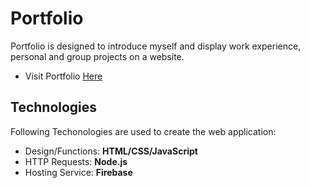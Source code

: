 ﻿# Portfolio
Portfolio is designed to introduce myself and display work experience, personal and group projects on a website.
- Visit Portfolio [Here](https://jieung-portfolio.web.app/)  

## Technologies
Following Techonologies are used to create the web application:
- Design/Functions: **HTML/CSS/JavaScript**
- HTTP Requests: **Node.js**
- Hosting Service: **Firebase**
